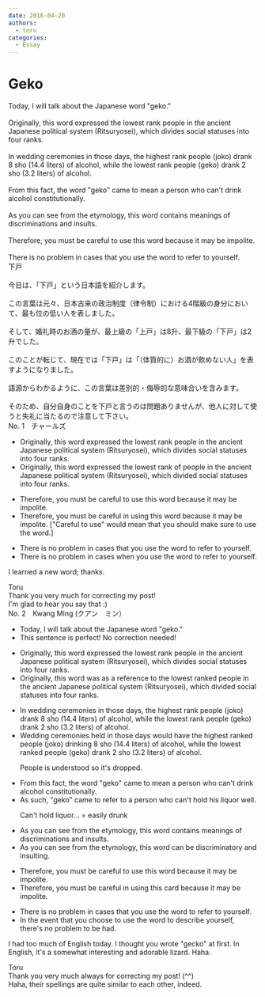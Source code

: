 ```yaml
---
date: 2016-04-20
authors:
  - toru
categories:
  - Essay
---
```


<h1 id="subject_show">Geko</h1>
<div class="date" hidden>Apr 20, 2016 13:17</div>
<div id="post"><div id="body_show_ori">
Today, I will talk about the Japanese word "geko."<br/><br/>Originally, this word expressed the lowest rank people in the ancient Japanese political system (Ritsuryosei), which divides social statuses into four ranks.<br/><br/>In wedding ceremonies in those days, the highest rank people (joko) drank 8 sho (14.4 liters) of alcohol, while the lowest rank people (geko) drank 2 sho (3.2 liters) of alcohol.<br/><br/>From this fact, the word "geko" came to mean a person who can't drink alcohol constitutionally.<br/><br/>As you can see from the etymology, this word contains meanings of discriminations and insults.<br/><br/>Therefore, you must be careful to use this word because it may be impolite.<br/><br/>There is no problem in cases that you use the word to refer to yourself.
</div></div>

<!-- more -->

<div id="post_ja"><div id="body_show_mo">
下戸<br/><br/>今日は、「下戸」という日本語を紹介します。<br/><br/>この言葉は元々、日本古来の政治制度（律令制）における4階級の身分において、最も位の低い人を表しました。<br/><br/>そして、婚礼時のお酒の量が、最上級の「上戸」は8升、最下級の「下戸」は2升でした。<br/><br/>このことが転じて、現在では「下戸」は「（体質的に）お酒が飲めない人」を表すようになりました。<br/><br/>語源からわかるように、この言葉は差別的・侮辱的な意味合いを含みます。<br/><br/>そのため、自分自身のことを下戸と言うのは問題ありませんが、他人に対して使うと失礼に当たるので注意して下さい。
</div></div>
<div id="block"><div class="first_name"> No. 1　<span class="just_name">チャールズ</span></div><div id="block2">
<ul class="correction_field">
<li class="incorrect">Originally, this word expressed the lowest rank people in the ancient Japanese political system (Ritsuryosei), which divides social statuses into four ranks.</li>
<li class="corrected correct">
Originally, this word expressed the lowest rank <span class="f_red">of </span>people in the ancient Japanese political system (Ritsuryosei), which divide<span class="f_red">d </span>social statuses into four ranks.
</li>
</ul>
<ul class="correction_field">
<li class="incorrect">Therefore, you must be careful to use this word because it may be impolite.</li>
<li class="corrected correct">
Therefore, you must be careful <span class="f_red">in using</span> this word because it may be impolite. ["Careful to use" would mean that you should make sure to use the word.]
</li>
</ul>
<ul class="correction_field">
<li class="incorrect">There is no problem in cases that you use the word to refer to yourself.</li>
<li class="corrected correct">
There is no problem in cases <span class="f_red">when</span> you use the word to refer to yourself.
</li>
</ul>
<p class="comment_small">
 I learned a new word; thanks.
</p>

</div><div class="name"><span class="just_name">Toru</span><br>
Thank you very much for correcting my post!<br/>I'm glad to hear you say that :)
</div>
</div>
<div id="block"><div class="first_name"> No. 2　<span class="just_name">Kwang Ming (クアン　ミン）</span></div><div id="block2">
<ul class="correction_field">
<li class="incorrect">Today, I will talk about the Japanese word "geko."</li>
<li class="corrected perfect">This sentence is perfect! No correction needed!</li>
</ul>
<ul class="correction_field">
<li class="incorrect">Originally, this word expressed the lowest rank people in the ancient Japanese political system (Ritsuryosei), which divides social statuses into four ranks.</li>
<li class="corrected correct">
Originally, this word was <span class="f_blue">as a reference to </span>the lowest ranked people in the ancient Japanese political system (Ritsuryosei), which <span class="f_blue">divided </span>social statuses into four ranks.
</li>
</ul>
<ul class="correction_field">
<li class="incorrect">In wedding ceremonies in those days, the highest rank people (joko) drank 8 sho (14.4 liters) of alcohol, while the lowest rank people (geko) drank 2 sho (3.2 liters) of alcohol.</li>
<li class="corrected correct">
<span class="f_blue">Wedding ceremonies held in those days would have </span>the highest <span class="f_blue">ranked </span>people (joko) <span class="f_blue">drinking </span>8 sho (14.4 liters) of alcohol, while the lowest ranked <span class="sline"><span class="f_blue">people </span></span>(geko) drank 2 sho (3.2 liters) of alcohol.
<p class="correction_comment">People is understood so it's dropped.</p>
</li>
</ul>
<ul class="correction_field">
<li class="incorrect">From this fact, the word "geko" came to mean a person who can't drink alcohol constitutionally.</li>
<li class="corrected correct">
<span class="f_blue">As such,</span> "geko"<span class="f_blue"> came to refer to a person who can't hold his liquor well.</span>
<p class="correction_comment">Can't hold liquor... = easily drunk</p>
</li>
</ul>
<ul class="correction_field">
<li class="incorrect">As you can see from the etymology, this word contains meanings of discriminations and insults.</li>
<li class="corrected correct">
As you can see from the etymology, this word <span class="f_blue">can be discriminatory and insulting.</span>
</li>
</ul>
<ul class="correction_field">
<li class="incorrect">Therefore, you must be careful to use this word because it may be impolite.</li>
<li class="corrected correct">
<span class="f_blue">Therefore, you must be careful in using this card because it may be impolite.</span>
</li>
</ul>
<ul class="correction_field">
<li class="incorrect">There is no problem in cases that you use the word to refer to yourself.</li>
<li class="corrected correct">
<span class="f_blue">In the event that you choose to use the word to describe yourself, there's no problem to be had.</span>
</li>
</ul>
<p class="comment_small">
 I had too much of English today. I thought you wrote "gecko" at first. In English, it's a somewhat interesting and adorable lizard. Haha.
</p>

</div><div class="name"><span class="just_name">Toru</span><br>
Thank you very much always for correcting my post! (^^)<br/>Haha, their spellings are quite similar to each other, indeed.
</div>
</div>
